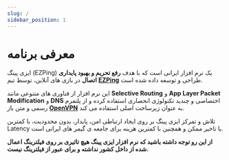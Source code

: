 ```yaml
---
slug: /
sidebar_position: 1
---
```


#  معرفی برنامه


ایزی پینگ (EZPing) یک نرم افزار ایرانی است که با هدف **رفع تحریم و بهبود پایداری اتصال** در بازی های آنلاین، توسط تیم **[EZPing](https://ezping.ir/)** طراحی و توسعه داده شده است.

این نرم افزار از فناوری های متنوعی مانند **Selective Routing** و **App Layer Packet Modification** و **DNS** اختصاصی و چندید تکنولوژی انحصاری استفاده کرده و از پلتفرم رسمی و متن باز **[OpenVPN](https://openvpn.net/)** به عنوان زیرساخت اصلی استفاده می کند.

تلاش و تمرکز ایزی پینگ بر روی ایجاد ارتباطی امن، پایدار، بدون محدودیت، با کمترین Latency یا تاخیر ممکن و همچنین با کمترین هزینه برای جامعه ی گیمر های ایرانی است.

**از این رو توجه داشته باشید که نرم افزار ایزی پینگ هیچ تاثیری بر روی فیلترینگ اعمال شده از داخل کشور نداشته و برای عبور از فیلترینگ نیست.**
